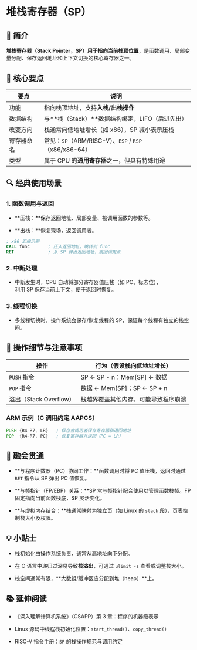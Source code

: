 # 堆栈寄存器（SP）

## 📌 简介

**堆栈寄存器（Stack Pointer，SP）**用于指向当前**栈顶位置**，是函数调用、局部变量分配、保存返回地址和上下文切换的核心寄存器之一。

## 🧠 核心要点

|要点|说明|
|---|---|
|功能|指向栈顶地址，支持**入栈/出栈操作**|
|数据结构|与**栈（Stack）**数据结构绑定，LIFO（后进先出）|
|改变方向|栈通常向低地址增长（如 x86），SP 减小表示压栈|
|寄存器命名|常见：`SP`（ARM/RISC-V）、`ESP` / `RSP`（x86/x86-64）|
|类型|属于 CPU 的**通用寄存器**之一，但具有特殊用途|

## 🔍 经典使用场景

### 1. **函数调用与返回**

- **压栈：**保存返回地址、局部变量、被调用函数的参数等。
    
- **出栈：**恢复现场，返回调用者。
    

```asm
; x86 汇编示例
CALL func       ; 压入返回地址，跳转到 func
RET             ; 从 SP 弹出返回地址，跳回调用点
```

### 2. **中断处理**

- 中断发生时，CPU 自动将部分寄存器值压栈（如 PC、标志位），  
    利用 SP 保存当前上下文，便于返回时恢复。
    

### 3. **线程切换**

- 多线程切换时，操作系统会保存/恢复线程的 SP，保证每个线程有独立的栈空间。
    

## 🧩 操作细节与注意事项

|操作|行为（假设栈向低地址增长）|
|---|---|
|`PUSH` 指令|SP ← SP - n；Mem[SP] ← 数据|
|`POP` 指令|数据 ← Mem[SP]；SP ← SP + n|
|溢出（Stack Overflow）|栈越界覆盖其他内存，可能导致程序崩溃|

### ARM 示例（C 调用约定 AAPCS）

```asm
PUSH {R4-R7, LR}   ; 保存被调用者保存寄存器和返回地址
POP  {R4-R7, PC}   ; 恢复寄存器并返回（PC = LR）
```

## 🔗 融会贯通

- **与程序计数器（PC）协同工作：**函数调用时将 PC 值压栈，返回时通过 `RET` 指令从 SP 弹出 PC 值恢复。
    
- **与帧指针（FP/EBP）关系：**SP 常与帧指针配合使用以管理函数栈帧。FP 固定指向当前函数栈底，SP 灵活变化。
    
- **与虚拟内存结合：**栈通常映射为独立页（如 Linux 的 `stack` 段），页表控制栈大小及权限。
    

## 💡 小贴士

- 栈初始化由操作系统负责，通常从高地址向下分配。
    
- 在 C 语言中递归过深易导致**栈溢出**，可通过 `ulimit -s` 查看或调整栈大小。
    
- 栈空间通常有限，**大数组/缓冲区应分配到堆（heap）**上。
    

## 📚 延伸阅读

- 《深入理解计算机系统》（CSAPP）第 3 章：程序的机器级表示
    
- Linux 源码中线程栈初始化位置：`start_thread()`、`copy_thread()`
    
- RISC-V 指令手册：`SP` 的栈操作规范与调用约定
